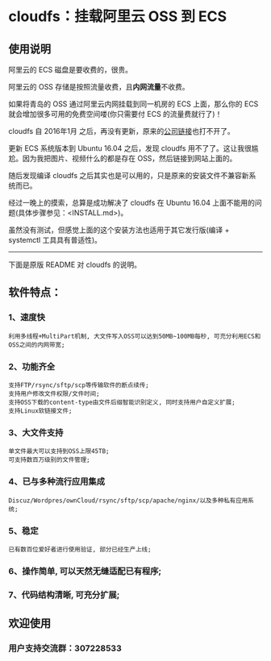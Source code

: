 # cloudfs：挂载阿里云 OSS 到 ECS

## 使用说明

阿里云的 ECS 磁盘是要收费的，很贵。

阿里云的 OSS 存储是按照流量收费，且**内网流量**不收费。

如果将青岛的 OSS 通过阿里云内网挂载到同一机房的 ECS 上面，那么你的 ECS 就会增加很多可用的免费空间喽(你只需要付 ECS 的流量费就行了)！

cloudfs 自 2016年1月 之后，再没有更新，原来的[公司链接](http://www.cloudtalkers.com/)也打不开了。

更新 ECS 系统版本到 Ubuntu 16.04 之后，发现 cloudfs 用不了了。这让我很尴尬。因为我把图片、视频什么的都是存在 OSS，然后链接到网站上面的。

随后发现编译 cloudfs 之后其实也是可以用的，只是原来的安装文件不兼容新系统而已。

经过一晚上的摸索，总算是成功解决了 cloudfs 在 Ubuntu 16.04 上面不能用的问题(具体步骤参见：<INSTALL.md>)。

虽然没有测试，但感觉上面的这个安装方法也适用于其它发行版(编译 + systemctl 工具具有普适性)。

-----------

下面是原版 README 对 cloudfs 的说明。

## 软件特点：
### 1、速度快
    利用多线程+MultiPart机制, 大文件写入OSS可以达到50MB~100MB每秒, 可充分利用ECS和OSS之间的内网带宽;

### 2、功能齐全
    支持FTP/rsync/sftp/scp等传输软件的断点续传;
    支持用户修改文件权限/文件时间;
    支持OSS下载的content-type由文件后缀智能识别定义, 同时支持用户自定义扩展;
    支持Linux软链接文件;

### 3、大文件支持
    单文件最大可以支持到OSS上限45TB;
    可支持数百万级别的文件管理;

### 4、已与多种流行应用集成
    Discuz/Wordpres/ownCloud/rsync/sftp/scp/apache/nginx/以及多种私有应用系统;

### 5、稳定
    已有数百位爱好者进行使用验证, 部分已经生产上线;

### 6、操作简单, 可以天然无缝适配已有程序;

### 7、代码结构清晰, 可充分扩展;

## 欢迎使用

### 用户支持交流群：307228533
